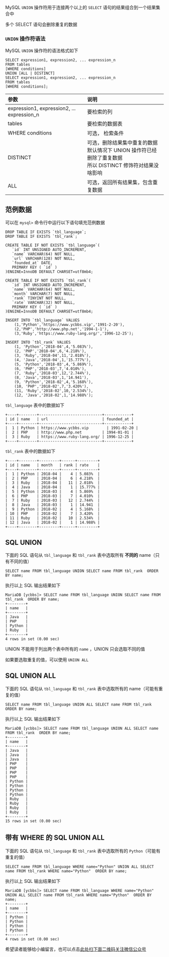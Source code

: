 MySQL `UNION` 操作符用于连接两个以上的 `SELECT` 语句的结果组合到一个结果集合中

多个 SELECT 语句会删除重复的数据

### `UNION` 操作符语法 ###

MySQL `UNION` 操作符的语法格式如下

```
SELECT expression1, expression2, ... expression_n
FROM tables
[WHERE conditions]
UNION [ALL | DISTINCT]
SELECT expression1, expression2, ... expression_n
FROM tables
[WHERE conditions];
```

<table> 
 <thead> 
  <tr> 
   <th align="left">参数</th> 
   <th align="left">说明</th> 
  </tr> 
 </thead> 
 <tbody> 
  <tr> 
   <td align="left">expression1, expression2, ... expression_n</td> 
   <td align="left">要检索的列</td> 
  </tr> 
  <tr> 
   <td align="left">tables</td> 
   <td align="left">要检索的数据表</td> 
  </tr> 
  <tr> 
   <td align="left">WHERE conditions</td> 
   <td align="left">可选， 检索条件</td> 
  </tr> 
  <tr> 
   <td align="left">DISTINCT</td> 
   <td align="left">可选，删除结果集中重复的数据<br>默认情况下 UNION 操作符已经删除了重复数据<br>所以 DISTINCT 修饰符对结果没啥影响</td> 
  </tr> 
  <tr> 
   <td align="left">ALL</td> 
   <td align="left">可选，返回所有结果集，包含重复数据</td> 
  </tr> 
 </tbody> 
</table>

## 范例数据 ##

可以在 `mysql>` 命令行中运行以下语句填充范例数据

```
DROP TABLE IF EXISTS `tbl_language`;
DROP TABLE IF EXISTS `tbl_rank`;

CREATE TABLE IF NOT EXISTS `tbl_language`(
   `id` INT UNSIGNED AUTO_INCREMENT,
   `name` VARCHAR(64) NOT NULL,
   `url` VARCHAR(128) NOT NULL,
   `founded_at` DATE,
   PRIMARY KEY ( `id` )
)ENGINE=InnoDB DEFAULT CHARSET=utf8mb4;

CREATE TABLE IF NOT EXISTS `tbl_rank`(
   `id` INT UNSIGNED AUTO_INCREMENT,
   `name` VARCHAR(64) NOT NULL,
   `month` VARCHAR(7) NOT NULL,
   `rank` TINYINT NOT NULL,
   `rate` VARCHAR(32) NOT NULL,
   PRIMARY KEY ( `id` )
)ENGINE=InnoDB DEFAULT CHARSET=utf8mb4;

INSERT INTO `tbl_language` VALUES
    (1,'Python','https://www.ycbbs.vip','1991-2-20'),
    (2,'PHP','http://www.php.net','1994-1-1'),
    (3,'Ruby','https://www.ruby-lang.org/','1996-12-25');

INSERT INTO `tbl_rank` VALUES
    (1, 'Python','2018-04',4,'5.083%'),
    (2, 'PHP','2018-04',6,'4.218%'),
    (3, 'Ruby','2018-04',11,'2.018%'),
    (4, 'Java','2018-04',1,'15.777%'),
    (5, 'Python','2018-03',4,'5.869%'),
    (6, 'PHP','2018-03',7,'4.010%'),
    (7, 'Ruby','2018-03',12,'2.744%'),
    (8, 'Java','2018-03',1,'14.941'),
    (9, 'Python','2018-02',4,'5.168%'),
    (10, 'PHP','2018-02',7,'3.420%'),
    (11, 'Ruby','2018-02',10,'2.534%'),
    (12, 'Java','2018-02',1,'14.988%');
```

`tbl_language` 表中的数据如下

```
+----+--------+----------------------------+------------+
| id | name   | url                        | founded_at |
+----+--------+----------------------------+------------+
|  1 | Python | https://www.ycbbs.vip        | 1991-02-20 |
|  2 | PHP    | http://www.php.net         | 1994-01-01 |
|  3 | Ruby   | https://www.ruby-lang.org/ | 1996-12-25 |
+----+--------+----------------------------+------------+
```

`tbl_rank` 表中的数据如下

```
+----+--------+---------+------+---------+
| id | name   | month   | rank | rate    |
+----+--------+---------+------+---------+
|  1 | Python | 2018-04 |    4 | 5.083%  |
|  2 | PHP    | 2018-04 |    6 | 4.218%  |
|  3 | Ruby   | 2018-04 |   11 | 2.018%  |
|  4 | Java   | 2018-04 |    1 | 15.777% |
|  5 | Python | 2018-03 |    4 | 5.869%  |
|  6 | PHP    | 2018-03 |    7 | 4.010%  |
|  7 | Ruby   | 2018-03 |   12 | 2.744%  |
|  8 | Java   | 2018-03 |    1 | 14.941  |
|  9 | Python | 2018-02 |    4 | 5.168%  |
| 10 | PHP    | 2018-02 |    7 | 3.420%  |
| 11 | Ruby   | 2018-02 |   10 | 2.534%  |
| 12 | Java   | 2018-02 |    1 | 14.988% |
+----+--------+---------+------+---------+
```

## SQL UNION ##

下面的 SQL 语句从 `tbl_language` 和 `tbl_rank` 表中选取所有 **不同的** name（只有不同的值）

```
SELECT name FROM tbl_language UNION SELECT name FROM tbl_rank  ORDER BY name;
```

执行以上 SQL 输出结果如下

```
MariaDB [ycbbs]> SELECT name FROM tbl_language UNION SELECT name FROM tbl_rank  ORDER BY name;
+--------+
| name   |
+--------+
| Java   |
| PHP    |
| Python |
| Ruby   |
+--------+
4 rows in set (0.00 sec)
```

UNION 不能用于列出两个表中所有的 `name` ，UNION 只会选取不同的值

如果要选取重复的值，可以使用 `UNION ALL`

## SQL UNION ALL ##

下面的 SQL 语句从 `tbl_language` 和 `tbl_rank` 表中选取所有的 name（可能有重复的值）

```
SELECT name FROM tbl_language UNION ALL SELECT name FROM tbl_rank  ORDER BY name;
```

执行以上 SQL 输出结果如下

```
MariaDB [ycbbs]> SELECT name FROM tbl_language UNION ALL SELECT name FROM tbl_rank  ORDER BY name;
+--------+
| name   |
+--------+
| Java   |
| Java   |
| Java   |
| PHP    |
| PHP    |
| PHP    |
| PHP    |
| Python |
| Python |
| Python |
| Python |
| Ruby   |
| Ruby   |
| Ruby   |
| Ruby   |
+--------+
15 rows in set (0.00 sec)
```

## 带有 WHERE 的 SQL UNION ALL ##

下面的 SQL 语句从 `tbl_language` 和 `tbl_rank` 表中选取所有的 `Python`（可能有重复的值）

```
SELECT name FROM tbl_language WHERE name="Python" UNION ALL SELECT name FROM tbl_rank WHERE name="Python"  ORDER BY name;
```

执行以上 SQL 输出结果如下

```
MariaDB [ycbbs]> SELECT name FROM tbl_language WHERE name="Python" UNION ALL SELECT name FROM tbl_rank WHERE name="Python"  ORDER BY name;
+--------+
| name   |
+--------+
| Python |
| Python |
| Python |
| Python |
+--------+
4 rows in set (0.00 sec)
```

希望读者能够给小编留言，也可以点击[此处扫下面二维码关注微信公众号](https://www.ycbbs.vip/?p=28 "此处扫下面二维码关注微信公众号")